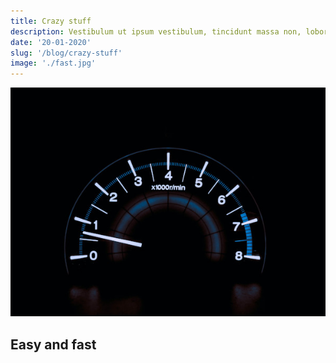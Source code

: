 ```yaml
---
title: Crazy stuff
description: Vestibulum ut ipsum vestibulum, tincidunt massa non, lobortis lacus. Integer felis tellus, malesuada non nisl varius, posuere fringilla ligula.
date: '20-01-2020'
slug: '/blog/crazy-stuff'
image: './fast.jpg'
---
```

![Image Alt](./fast.jpg)
## Easy and fast
